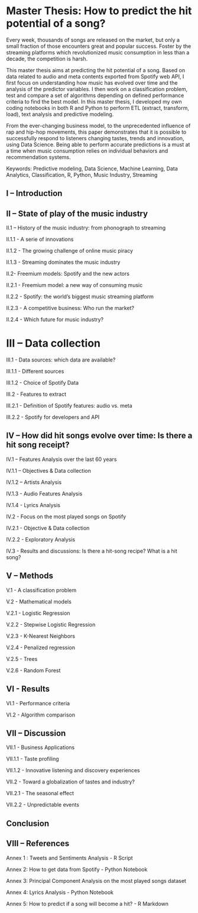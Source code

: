 # Master Thesis: How to predict the hit potential of a song?


Every week, thousands of songs are released on the market, but only a small fraction of those encounters great and popular success. Foster by the streaming platforms which revolutionized music consumption in less than a decade, the competition is harsh.

This master thesis aims at predicting the hit potential of a song. Based on data related to audio and meta contents exported from Spotify web API, I first focus on understanding how music has evolved over time and the analysis of the predictor variables. I then work on a classification problem, test and compare a set of algorithms depending on defined performance criteria to find the best model.
In this master thesis, I developed my own coding notebooks in both R and Python to perform ETL (extract, transform, load), text analysis and predictive modeling.

From the ever-changing business model, to the unprecedented influence of rap and hip-hop movements, this paper demonstrates that it is possible to successfully respond to listeners changing tastes, trends and innovation, using Data Science.
Being able to perform accurate predictions is a must at a time when music consumption relies on individual behaviors and recommendation systems.

Keywords: Predictive modeling, Data Science, Machine Learning, Data Analytics, Classification, R, Python, Music Industry, Streaming


## I – Introduction 


## II – State of play of the music industry

II.1 – History of the music industry: from phonograph to streaming 

  II.1.1 - A serie of innovations 

  II.1.2 - The growing challenge of online music piracy 

  II.1.3 - Streaming dominates the music industry 

II.2- Freemium models: Spotify and the new actors

  II.2.1 - Freemium model: a new way of consuming music

  II.2.2 - Spotify: the world’s biggest music streaming platform 

  II.2.3 - A competitive business: Who run the market?

  II.2.4 - Which future for music industry? 


# III – Data collection

III.1 - Data sources: which data are available? 

  III.1.1 - Different sources

  III.1.2 - Choice of Spotify Data

III.2 - Features to extract 

  III.2.1 - Definition of Spotify features: audio vs. meta 

  III.2.2 - Spotify for developers and API

## IV – How did hit songs evolve over time: Is there a hit song receipt?

IV.1 – Features Analysis over the last 60 years 

  IV.1.1 – Objectives & Data collection
  
  IV.1.2 – Artists Analysis 
  
  IV.1.3 - Audio Features Analysis
  
  IV.1.4 - Lyrics Analysis 
  
IV.2 - Focus on the most played songs on Spotify 

  IV.2.1 - Objective & Data collection 
  
  IV.2.2 - Exploratory Analysis 
  
IV.3 - Results and discussions: Is there a hit-song recipe? What is a hit song?

## V – Methods

V.1 - A classification problem

V.2 - Mathematical models 

  V.2.1 - Logistic Regression

  V.2.2 - Stepwise Logistic Regression

  V.2.3 - K-Nearest Neighbors

  V.2.4 - Penalized regression

  V.2.5 - Trees

  V.2.6 - Random Forest 

## VI - Results 

VI.1 - Performance criteria

VI.2 - Algorithm comparison

## VII – Discussion

VII.1 - Business Applications

  VII.1.1 - Taste profiling

  VII.1.2 - Innovative listening and discovery experiences

VII.2 - Toward a globalization of tastes and industry?

  VII.2.1 - The seasonal effect

  VII.2.2 - Unpredictable events

## Conclusion 

## VIII – References

Annex 1 : Tweets and Sentiments Analysis - R Script 

Annex 2: How to get data from Spotify - Python Notebook 

Annex 3: Principal Component Analysis on the most played songs dataset 

Annex 4: Lyrics Analysis - Python Notebook

Annex 5: How to predict if a song will become a hit? - R Markdown 

